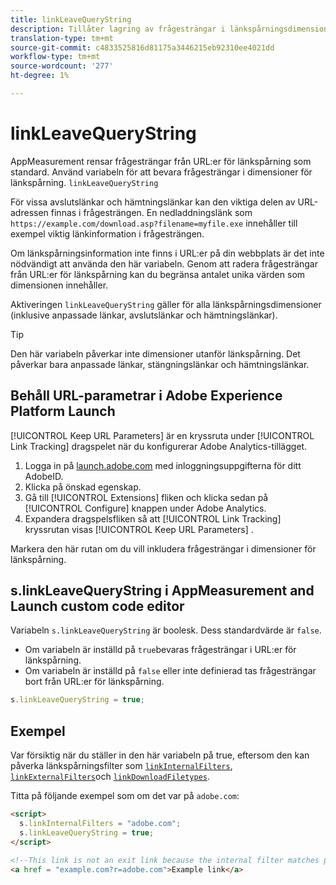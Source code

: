```yaml
---
title: linkLeaveQueryString
description: Tillåter lagring av frågesträngar i länkspårningsdimensioner.
translation-type: tm+mt
source-git-commit: c4833525816d81175a3446215eb92310ee4021dd
workflow-type: tm+mt
source-wordcount: '277'
ht-degree: 1%

---
```



# linkLeaveQueryString

AppMeasurement rensar frågesträngar från URL:er för länkspårning som standard. Använd variabeln för att bevara frågesträngar i dimensioner för länkspårning. `linkLeaveQueryString`

För vissa avslutslänkar och hämtningslänkar kan den viktiga delen av URL-adressen finnas i frågesträngen. En nedladdningslänk som `https://example.com/download.asp?filename=myfile.exe` innehåller till exempel viktig länkinformation i frågesträngen.

Om länkspårningsinformation inte finns i URL:er på din webbplats är det inte nödvändigt att använda den här variabeln. Genom att radera frågesträngar från URL:er för länkspårning kan du begränsa antalet unika värden som dimensionen innehåller.

Aktiveringen `linkLeaveQueryString` gäller för alla länkspårningsdimensioner (inklusive anpassade länkar, avslutslänkar och hämtningslänkar).

>[!TIP]
>
>Den här variabeln påverkar inte dimensioner utanför länkspårning. Det påverkar bara anpassade länkar, stängningslänkar och hämtningslänkar.

## Behåll URL-parametrar i Adobe Experience Platform Launch

[!UICONTROL Keep URL Parameters] är en kryssruta under [!UICONTROL Link Tracking] dragspelet när du konfigurerar Adobe Analytics-tillägget.

1. Logga in på [launch.adobe.com](https://launch.adobe.com) med inloggningsuppgifterna för ditt AdobeID.
2. Klicka på önskad egenskap.
3. Gå till [!UICONTROL Extensions] fliken och klicka sedan på [!UICONTROL Configure] knappen under Adobe Analytics.
4. Expandera dragspelsfliken så att [!UICONTROL Link Tracking] kryssrutan visas [!UICONTROL Keep URL Parameters] .

Markera den här rutan om du vill inkludera frågesträngar i dimensioner för länkspårning.

## s.linkLeaveQueryString i AppMeasurement and Launch custom code editor

Variabeln `s.linkLeaveQueryString` är boolesk. Dess standardvärde är `false`.

* Om variabeln är inställd på `true`bevaras frågesträngar i URL:er för länkspårning.
* Om variabeln är inställd på `false` eller inte definierad tas frågesträngar bort från URL:er för länkspårning.

```js
s.linkLeaveQueryString = true;
```

## Exempel

Var försiktig när du ställer in den här variabeln på true, eftersom den kan påverka länkspårningsfilter som [`linkInternalFilters`](linkinternalfilters.md), [`linkExternalFilters`](linkexternalfilters.md)och [`linkDownloadFiletypes`](linkdownloadfiletypes.md).

Titta på följande exempel som om det var på `adobe.com`:

```html
<script>
  s.linkInternalFilters = "adobe.com";
  s.linkLeaveQueryString = true;
</script>

<!--This link is not an exit link because the internal filter matches part of the query string -->
<a href = "example.com?r=adobe.com">Example link</a>
```

